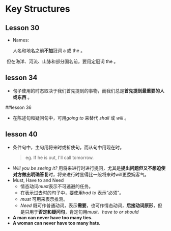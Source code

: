 # Key Structures

## Lesson 30   

* Names:   

   	人名和地名之前**不加**冠词 a 或 the 。

​	但在海洋、河流、山脉和部分国名前，要用定冠词 the 。

## lesson 34

* 句子使用的时态取决于我们首先提到的事物，而我们总是**首先提到最重要的人或东西** 。

##lesson 36

* 在陈述句和疑问句中，可用*going to* 来替代 *shall* 或 *will* 。

## lesson 40 ##
- 条件句中，主句用将来时或祈使句，而从句中用现在时。
    > eg. If he is out, I'll call tomorrow.   
- *Will you be seeing it?* 用将来进行时进行提问，尤其是**提出问题但又不想迫使对方做出明确答复**时，将来进行时显得比一般将来时will更委婉客气。
- Must, Have to and Need
    - 情态动词*must*表示不可逃避的任务。
    - 在表示过去时的句子中，要使用*had to* 表示“必须”。
    - *must* 可用来表示推测。
    - *Need* 既可作普通动词，表示**需要**，也可作情态动词，**后接动词原形**，但是只用于**否定和疑问句**，肯定句用*must，have to or should*
- **A man can never have too many ties.**
- **A woman can never have too many hats.**​





